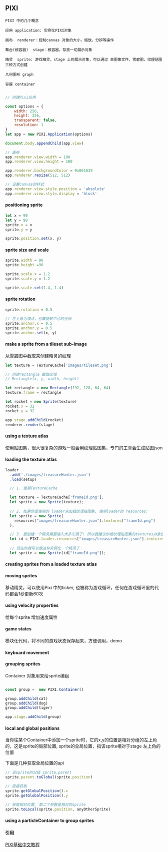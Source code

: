 ## PIXI

    PIXI 中的几个概念
    
    应用 application: 实例化PIXI对象
    
    画布  renderer：控制canvas 对象的大小，缩放，分辨等操作
    
    舞台(根容器)  stage：根容器，存放一切展示对象
    
    精灵  sprite: 游戏精灵，stage 上的展示对象，可以通过 单图像文件，雪碧图，纹理贴图三种方式创建
    
    几何图形 graph
    
    容器 container
      
```javascript

// 创建Pixi应用

const options = {
    width: 256,
    height: 256,
    transparent: false,
    resolution: 1
}
let app = new PIXI.Application(options)

document.body.appendChild(app.view)

// 画布
app.renderer.view.width = 100
app.renderer.view.height = 100

app.renderer.backgroundColor = 0x061639
app.renderer.resize(512, 512)

// 设置canvas的样式
app.renderer.view.style.position = 'absolute'
app.renderer.view.style.display = 'block'

```
    
#### positioning sprite

```javascript
let x = 90
let y = 90
sprite.x = x
sprite.y = y

sprite.position.set(x, y)

```

#### sprite size and scale

```javascript
sprite.width = 90
sprite.height =90

sprite.scale.x = 1.2
sprite.scale.y = 1.2

sprite.scale.set(1.4, 1.4)
```

#### sprite rotation

```javascript
sprite.rotation = 0.5

// 左上角为锚点，也算旋转中心的坐标
sprite.anchor.x = 0.5
sprite.anchor.y = 0.5
sprite.anchor.set(x, y)

```

#### make a sprite from a tileset sub-image

从雪碧图中截取来创建精灵的纹理

```javascript
let texture = TextureCache['images/tileset.png']

// 创建rectangle 截取区域
// Rectangle(x, y, width, height)

let rectangle = new Rectangle(192, 128, 64, 64)
texture.frame = rectangle

let rocket = new Sprite(texture)
rocket.x = 32
rocket.y = 32

app.stage.addChild(rocket)
renderer.render(stage)

```

#### using a texture atlas
使用贴图集，很大很复杂的游戏一般会用纹理贴图集，专门的工具会生成贴图json

#### loading the texture atlas 

```javascript
loader
  .add('./images/treasureHunter.json')
  .load(setup)

  // 1. 使用TextureCache

  let texture = TextureCache['frameId.png'];
  let sprite = new Sprite(texture);
 
  // 2. 如果你是使用的 loader来加载纹理贴图集, 使用loader的 resources:
  let sprite = new Sprite(
    resources["images/treasureHunter.json"].textures["frameId.png"]
  );

  // 3. 要创建一个精灵需要输入太多东西了! 所以我建议你给纹理贴图集的textures对象创建一个叫做id的别名，象是这样：
  let id = PIXI.loader.resources["images/treasureHunter.json"].textures;
      
  // 现在你就可以像这样实例化一个精灵了：
  let sprite = new Sprite(id["frameId.png"]);

```

#### creating sprites from a loaded texture atlas

#### moving sprites

移动精灵，可以使用Pixi 中的ticker, 也被称为游戏循环，任何在游戏循环里的代码都会1秒更新60次

#### using velocity properties

给每个sprite 增加速度属性

#### game states

模块化代码，将不同的游戏状态保存起来，方便调用，demo

#### keyboard movement

#### grouping sprites

Container 对象用来给sprite编组

```javascript

const group =  new PIXI.Container()

group.addChild(cat)
group.addChild(dog)
group.addChild(tiger)

app.stage.addChild(group)

```

#### local and global positions

当你往某个Container中添加一个sprite时，它的x,y的位置是相对分组的左上角的，这是sprite的局部位置,
sprite的全局位置，指该sprite相对于stage 左上角的位置

下面是几种获取全局位置的api
```javascript
// 该sprite的父级 sprite.parent
sprite.parent.toGlobal(sprite.position)

// 直接获取
sprite.getGlobalPosition().x
sprite.getGlobalPosition().y

// 获取相对位置, 第二个参数是相对的sprite
sprite.toLocal(sprite.position, anyOtherSprite)


```


#### using a particleContainer to group sprites



#### 引用
[PIXI基础中文教程](https://github.com/Zainking/learningPixi)
